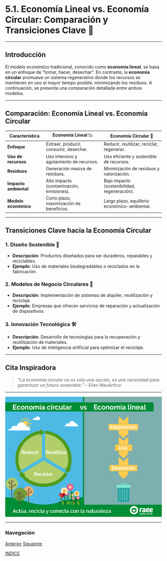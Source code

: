 # 5.1. Economía Lineal vs. Economía Circular: Comparación y Transiciones Clave 🔄

---

## Introducción

El modelo económico tradicional, conocido como **economía lineal**, se basa en un enfoque de "tomar, hacer, desechar". En contraste, la **economía circular** promueve un sistema regenerativo donde los recursos se mantienen en uso el mayor tiempo posible, minimizando los residuos. A continuación, se presenta una comparación detallada entre ambos modelos.

---

## Comparación: Economía Lineal vs. Economía Circular

| Característica        | Economía Lineal 📉                       | Economía Circular 🔄                         |
| --------------------- | ---------------------------------------- | -------------------------------------------- |
| **Enfoque**           | Extraer, producir, consumir, desechar.   | Reducir, reutilizar, reciclar, regenerar.    |
| **Uso de recursos**   | Uso intensivo y agotamiento de recursos. | Uso eficiente y sostenible de recursos.      |
| **Residuos**          | Generación masiva de residuos.           | Minimización de residuos y valorización.     |
| **Impacto ambiental** | Alto impacto (contaminación, emisiones). | Bajo impacto (sostenibilidad, regeneración). |
| **Modelo económico**  | Corto plazo, maximización de beneficios. | Largo plazo, equilibrio económico-ambiental. |

---

## Transiciones Clave hacia la Economía Circular

### 1. Diseño Sostenible 🎨

- **Descripción**: Productos diseñados para ser duraderos, reparables y reciclables.
- **Ejemplo**: Uso de materiales biodegradables o reciclados en la fabricación.

### 2. Modelos de Negocio Circulares 💼

- **Descripción**: Implementación de sistemas de alquiler, reutilización y reciclaje.
- **Ejemplo**: Empresas que ofrecen servicios de reparación y actualización de dispositivos.

### 3. Innovación Tecnológica 🛠️

- **Descripción**: Desarrollo de tecnologías para la recuperación y reutilización de materiales.
- **Ejemplo**: Uso de inteligencia artificial para optimizar el reciclaje.

---

## Cita Inspiradora

> _"La economía circular no es solo una opción, es una necesidad para garantizar un futuro sostenible."_ – Ellen MacArthur.

---

![Economía Lineal vs. Circular](img/lineal-circular.jpg)

---

### Navegación

[Anterior](./5_economia_verde_circular_carrero.md) [Siguiente](./5.2_economia_verde_y_azul_carrero.md)

[INDICE](../indice.md)
